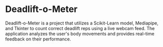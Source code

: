# Deadlift-o-Meter
Deadlift-o-Meter is a project that utilizes a Scikit-Learn model, Mediapipe, and Tkinter to count correct deadlift reps using a live webcam feed. The application analyzes the user's body movements and provides real-time feedback on their performance. 
